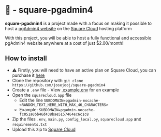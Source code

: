 # 🐘 - square-pgadmin4

**square-pgadmin4** is a project made with a focus on making it possible to host a [pgAdmin4 website](https://pgadmin.org/) on the [Square Cloud](https://squarecloud.app/) hosting platform

With this project, you will be able to host a fully functional and accessible pgAdmin4 website anywhere at a cost of just $2.00/month!

## How to install

- ⚠ Firstly, you will need to have an active plan on Square Cloud, you can purchase it [here](https://squarecloud.app/pt-BR/plans)
- Clone the repository with `git clone https://github.com/josejooj/square-pgadmin4`
- Create a `.env` file - View [.example.env](https://github.com/josejooj/square-pgadmin4/blob/main/.example.env) for an example
- Open the `squarecloud.app` file
  - Edit the line `SUBDOMAIN=pgadmin-nocache-<RANDOM_TEXT_HERE_WITH_MAX_46_CHARACTERS>`
  - Example: `SUBDOMAIN=pgadmin-nocache-fc051a0bb46d438bae5157464ec6c1c8`
- Zip the files `.env`, `main.py`, `config_local.py`, `squarecloud.app` and `requirements.txt`
- Upload this zip to [Square Cloud](https://squarecloud.app/)
